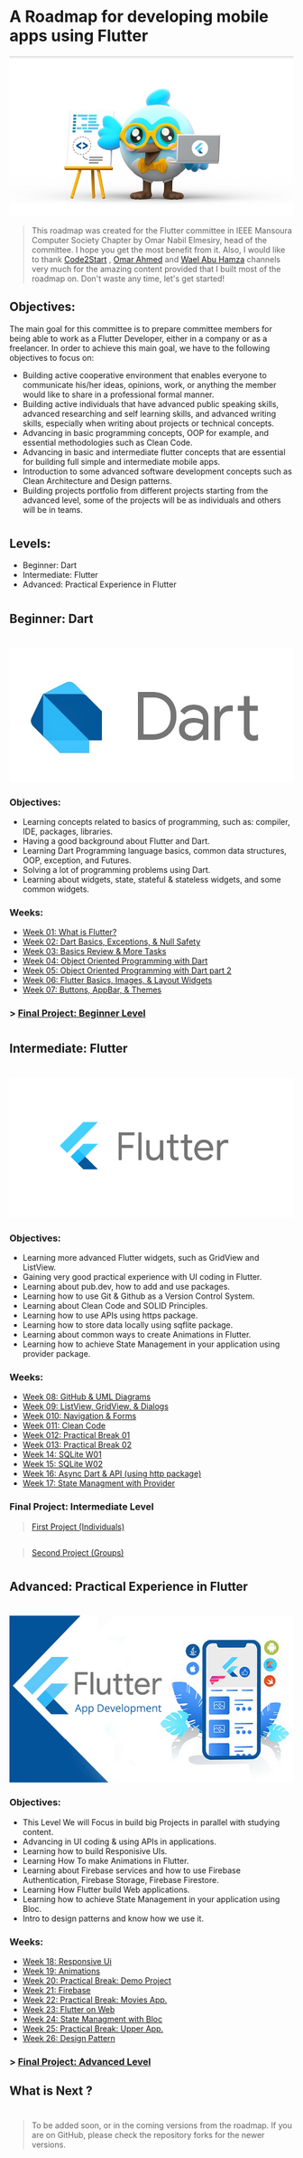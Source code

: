 # A Roadmap for developing mobile apps using Flutter
![Flutter Dash Character: we are very excited to have you on board!](assets/images/dash-flutter.jpg "Flutter Dash Character")
>This roadmap was created for the Flutter committee in IEEE Mansoura Computer Society Chapter by Omar Nabil Elmesiry, head of the committee. I hope you get the most benefit from it. Also, I would like to thank [Code2Start](https://www.youtube.com/@Code2Start) , [Omar Ahmed](https://www.youtube.com/@OmarAhmedx14) and [Wael Abu Hamza](https://www.youtube.com/@WaelabohamzaFlutter) channels very much for the amazing content provided that I built most of the roadmap on. Don't waste any time, let's get started!

## Objectives:

The main goal for this committee is to prepare committee members for being able to work as a Flutter Developer, either in a company or as a freelancer. In order to achieve this main goal, we have to the following objectives to focus on:

- Building active cooperative environment that enables everyone to communicate his/her ideas, opinions, work, or anything the member would like to share in a professional formal manner.
- Building active individuals that have advanced public speaking skills, advanced researching and self learning skills, and advanced writing skills, especially when writing about projects or technical concepts.
- Advancing in basic programming concepts, OOP for example, and essential methodologies such as Clean Code.
- Advancing in basic and intermediate flutter concepts that are essential for building full simple and intermediate mobile apps.
- Introduction to some advanced software development concepts such as Clean Architecture and Design patterns.
- Building projects portfolio from different projects starting from the advanced level, some of the projects will be as individuals and others will be in teams.
#
## Levels:

* Beginner: Dart
* Intermediate: Flutter
* Advanced: Practical Experience in Flutter

#
## Beginner: Dart
#
![Dart by Google](assets/images/dart-logo.jpg "Dart Programming Language Logo")

### Objectives:

- Learning concepts related to basics of programming, such as: compiler, IDE, packages, libraries.
- Having a good background about Flutter and Dart.
- Learning Dart Programming language basics, common data structures, OOP, exception, and Futures.
- Solving a lot of programming problems using Dart.
- Learning about widgets, state, stateful & stateless widgets, and some common widgets.

### Weeks:

* [Week 01: What is Flutter?](assets/weeks/beginner/week01.md)
* [Week 02: Dart Basics, Exceptions, & Null Safety](assets/weeks/beginner/week02.md)
* [Week 03: Basics Review & More Tasks](assets/weeks/beginner/week03.md)
* [Week 04: Object Oriented Programming with Dart](assets/weeks/beginner/week04.md)
* [Week 05: Object Oriented Programming with Dart part 2](assets/weeks/beginner/week05.md)
* [Week 06: Flutter Basics, Images, & Layout Widgets](assets/weeks/beginner/week06.md)
* [Week 07: Buttons, AppBar, & Themes](assets/weeks/beginner/week07.md)

### > [Final Project: Beginner Level](assets/weeks/beginner/beginner-project.md)

#
## Intermediate: Flutter
#
![Flutter by Google](assets/images/flutter-logo.png "Flutter Framework Logo")

### Objectives:

- Learning more advanced Flutter widgets, such as GridView and ListView.
- Gaining very good practical experience with UI coding in Flutter.
- Learning about pub.dev, how to add and use packages.
- Learning how to use Git & Github as a Version Control System.
- Learning about Clean Code and SOLID Principles.
- Learning how to use APIs using https package.
- Learning how to store data locally using sqflite package.
- Learning about common ways to create Animations in Flutter.
- Learning how to achieve State Management in your application using provider package.

### Weeks:

* [Week 08: GitHub & UML Diagrams](assets/weeks/intermediate/week08.md)
* [Week 09: ListView, GridView, & Dialogs](assets/weeks/intermediate/week09.md)
* [Week 010: Navigation & Forms](assets/weeks/intermediate/week10.md)
* [Week 011: Clean Code](assets/weeks/intermediate/week11.md)
* [Week 012: Practical Break 01](assets/weeks/intermediate/practical-break01.md)
* [Week 013: Practical Break 02](assets/weeks/intermediate/practical-break02.md)
* [Week 14: SQLite W01](assets/weeks/intermediate/week14.md)
* [Week 15: SQLite W02](assets/weeks/intermediate/week15.md)
* [Week 16: Async Dart & API (using http package)](assets/weeks/intermediate/week16.md)
* [Week 17: State Managment with Provider](assets/weeks/intermediate/week17.md)

### Final Project: Intermediate Level
> [First Project (Individuals)](./assets/weeks/intermediate/Intermediate%20Projects%20-%20First%20Project%20(Individuals).md)
##
> [Second Project (Groups)](./assets/weeks/intermediate/Intermediate%20Projects%20-%20Second%20Project%20(Groups).md)
#
## Advanced: Practical Experience in Flutter
#
![Flutter by Google](assets/images/flutter-advanced.png "Flutter Framework Logo")

### Objectives:

- This Level We will Focus in build big Projects in parallel with studying content.
- Advancing in UI coding & using APIs in applications.
- Learning how to build Responisive UIs.
- Learning How To make Animations in Flutter.
- Learning about Firebase services and how to use Firebase Authentication, Firebase Storage, Firebase Firestore.
- Learning How Flutter build Web applications.
- Learning how to achieve State Management in your application using Bloc.
- Intro to design patterns and know how we use it.
  

### Weeks:

* [Week 18: Responsive Ui](assets/weeks/advaned/week18.md)
* [Week 19: Animations](assets/weeks/advaned/week19.md) 
* [Week 20: Practical Break: Demo Project](assets/weeks/advaned/week20.md)
* [Week 21: Firebase](assets/weeks/advaned/week21.md)
* [Week 22: Practical Break: Movies App.](assets/weeks/advaned/week22.md)
* [Week 23: Flutter on Web](assets/weeks/advaned/week23.md)
* [Week 24: State Managment with Bloc](assets/weeks/advaned/week24.md)
* [Week 25: Practical Break: Upper App.](assets/weeks/advaned/week25.md)
* [Week 26: Design Pattern](assets/weeks/advaned/week26.md)


### > [Final Project: Advanced Level](assets/weeks/advaned/advanced-final-project.md)

## What is Next ?

#
> To be added soon, or in the coming versions from the roadmap. If you are on GitHub, please check the repository forks for the newer versions.